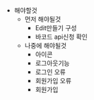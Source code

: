 - 해야할것
  - 먼저 해야될것
    - Edit만들기 구성
    - 바코드 api신청 확인
  - 나중에 해야될것
    - 아이콘
    - 로그아웃기능
    - 로그인 오류
    - 회원가입 오류
    - 회원가입

